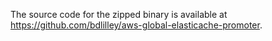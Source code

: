 The source code for the zipped binary is available at https://github.com/bdlilley/aws-global-elasticache-promoter.